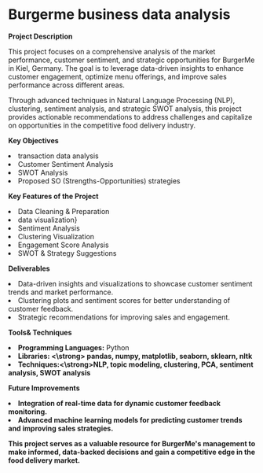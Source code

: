 # Burgerme business data analysis
**Project Description**

This project focuses on a comprehensive analysis of the market performance, customer sentiment, and strategic opportunities for BurgerMe in Kiel, Germany. The goal is to leverage data-driven insights to enhance customer engagement, optimize menu offerings, and improve sales performance across different areas.

Through advanced techniques in Natural Language Processing (NLP), clustering, sentiment analysis, and strategic SWOT analysis, this project provides actionable recommendations to address challenges and capitalize on opportunities in the competitive food delivery industry.

**Key Objectives**

<li> transaction data analysis </li>

<li>Customer Sentiment Analysis </li>

<li> SWOT Analysis </li>

<li>Proposed SO (Strengths-Opportunities) strategies</li>

**Key Features of the Project**
 
 <li>Data Cleaning & Preparation</li>

<li> data visualization} </li>

<li> Sentiment Analysis</li>

<li>Clustering Visualization</li>

<li>Engagement Score Analysis</li>

<li>SWOT & Strategy Suggestions</li>

**Deliverables**
<li>Data-driven insights and visualizations to showcase customer sentiment trends and market performance.</li>

<li>Clustering plots and sentiment scores for better understanding of customer feedback.</li>

<li>Strategic recommendations for improving sales and engagement.</li>

**Tools& Techniques**

<li><strong>Programming Languages:</strong> Python</li>

<li><strong>Libraries: <\strong> pandas, numpy, matplotlib, seaborn, sklearn, nltk</li>

<li><strong>Techniques:<\strong>NLP, topic modeling, clustering, PCA, sentiment analysis, SWOT analysis</li>

**Future Improvements**

<li>Integration of real-time data for dynamic customer feedback monitoring.</li>
  
<li>Advanced machine learning models for predicting customer trends and improving sales strategies.</li>

This project serves as a valuable resource for BurgerMe's management to make informed, data-backed decisions and gain a competitive edge in the food delivery market.


